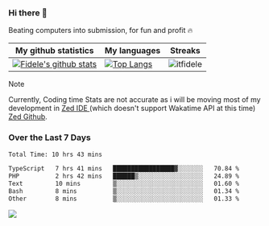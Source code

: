 ### Hi there 👋
<p>Beating computers into submission, for fun and profit 🔥</p>

|My github statistics|My languages|Streaks|
|-|-|-|
|[![Fidele's github stats](https://github-readme-stats.vercel.app/api?username=itfidele&count_private=true&show_icons=true&theme=dark&hide_title=true)](https://github.com/itfidele)|[![Top Langs](https://github-readme-stats.vercel.app/api/top-langs/?username=itfidele&show_icons=true&langs_count=8&theme=dark&layout=compact&hide_title=true)](https://github.com/itfidele)|![itfidele](https://github-readme-streak-stats.herokuapp.com/?user=itfidele&theme=dark)

> [!NOTE]  
> Currently, Coding time Stats are not accurate as i will be moving most of my development in <a href="https://zed.dev" target="_blank"> Zed IDE </a> (which doesn't support Wakatime API at this time) <a href="https://github.com/zed-industries/zed">Zed Github</a>.

### Over the Last 7 Days
<!--START_SECTION:waka-->

```txt
Total Time: 10 hrs 43 mins

TypeScript   7 hrs 41 mins   █████████████████▓░░░░░░░   70.84 %
PHP          2 hrs 42 mins   ██████▒░░░░░░░░░░░░░░░░░░   24.89 %
Text         10 mins         ▒░░░░░░░░░░░░░░░░░░░░░░░░   01.60 %
Bash         8 mins          ▒░░░░░░░░░░░░░░░░░░░░░░░░   01.34 %
Other        8 mins          ▒░░░░░░░░░░░░░░░░░░░░░░░░   01.33 %
```

<!--END_SECTION:waka-->



![](https://komarev.com/ghpvc/?username=itfidele)
